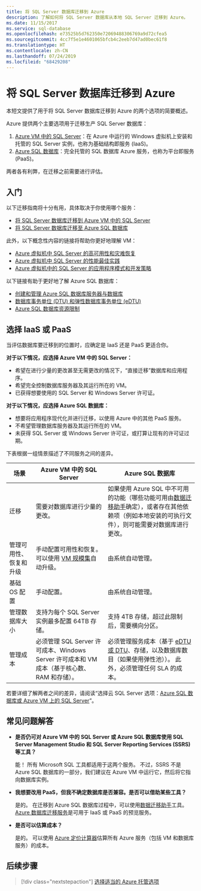 ```yaml
---
title: 将 SQL Server 数据库迁移到 Azure
description: 了解如何将 SQL Server 数据库从本地 SQL Server 迁移到 Azure。
ms.date: 11/15/2017
ms.service: sql-database
ms.openlocfilehash: e73525b5d762350e72069488306769a9d72cfea5
ms.sourcegitcommit: 4cc7f5e1e4601065bfcb4c2eeb7d47ad0bec61f8
ms.translationtype: HT
ms.contentlocale: zh-CN
ms.lasthandoff: 07/24/2019
ms.locfileid: "68429208"
---
```

# <a name="migrate-a-sql-server-database-to-azure"></a>将 SQL Server 数据库迁移到 Azure

本短文提供了用于将 SQL Server 数据库迁移到 Azure 的两个选项的简要概述。

Azure 提供两个主要选项用于迁移生产 SQL Server 数据库：

1. [Azure VM 中的 SQL Server](https://docs.microsoft.com/azure/virtual-machines/windows/sql/virtual-machines-windows-sql-server-iaas-overview)：在 Azure 中运行的 Windows 虚拟机上安装和托管的 SQL Server 实例，也称为基础结构即服务 (IaaS)。
2. [Azure SQL 数据库](https://docs.microsoft.com/azure/sql-database/sql-database-technical-overview)：完全托管的 SQL 数据库 Azure 服务，也称为平台即服务 (PaaS)。

两者各有利弊，在迁移之前需要进行评估。

## <a name="get-started"></a>入门

以下迁移指南将十分有用，具体取决于你使用哪个服务：

* [将 SQL Server 数据库迁移到 Azure VM 中的 SQL Server](https://docs.microsoft.com/azure/virtual-machines/windows/sql/virtual-machines-windows-migrate-sql)
* [将 SQL Server 数据库迁移至 Azure SQL 数据库](https://docs.microsoft.com/azure/sql-database/sql-database-migrate-your-sql-server-database)

此外，以下概念性内容的链接将帮助你更好地理解 VM：

* [Azure 虚拟机中 SQL Server 的高可用性和灾难恢复](https://docs.microsoft.com/azure/virtual-machines/windows/sql/virtual-machines-windows-sql-high-availability-dr)
* [Azure 虚拟机中 SQL Server 的性能最佳实践](https://docs.microsoft.com/azure/virtual-machines/windows/sql/virtual-machines-windows-sql-performance)
* [Azure 虚拟机中的 SQL Server 的应用程序模式和开发策略](https://docs.microsoft.com/azure/virtual-machines/windows/sql/virtual-machines-windows-sql-server-app-patterns-dev-strategies)

以下链接有助于更好地了解 Azure SQL 数据库：

* [创建和管理 Azure SQL 数据库服务器与数据库](https://docs.microsoft.com/azure/sql-database/sql-database-servers-databases)
* [数据库事务单位 (DTU) 和弹性数据库事务单位 (eDTU)](https://docs.microsoft.com/azure/sql-database/sql-database-what-is-a-dtu)
* [Azure SQL 数据库资源限制](https://docs.microsoft.com/azure/sql-database/sql-database-resource-limits)

## <a name="choosing-iaas-or-paas"></a>选择 IaaS 或 PaaS

当评估数据库要迁移到的位置时，应确定是 IaaS 还是 PaaS 更适合你。

**对于以下情况，应选择 Azure VM 中的 SQL Server：**

* 希望在进行少量的更改甚至无需更改的情况下，“直接迁移”数据库和应用程序。
* 希望完全控制数据库服务器及其运行所在的 VM。
* 已获得想要使用的 SQL Server 和 Windows Server 许可证。

**对于以下情况，应选择 Azure SQL 数据库：**

* 想要将应用程序现代化并进行迁移，以使用 Azure 中的其他 PaaS 服务。
* 不希望管理数据库服务器及其运行所在的 VM。
* 未获得 SQL Server 或 Windows Server 许可证，或打算让现有的许可证过期。

下表根据一组情景描述了不同服务之间的差异。

| 场景 | Azure VM 中的 SQL Server | Azure SQL 数据库 |
|----------|-------------------------|--------------------|
| 迁移 | 需要对数据库进行少量的更改。 | 如果使用 Azure SQL 中不可用的功能（哪些功能可用由[数据迁移助手](https://www.microsoft.com/download/details.aspx?id=53595)确定），或者存在其他依赖项（例如本地安装的可执行文件），则可能需要对数据库进行更改。|
| 管理可用性、恢复和升级 | 手动配置可用性和恢复。 可以使用 [VM 规模集](https://docs.microsoft.com/azure/virtual-machine-scale-sets/virtual-machine-scale-sets-automatic-upgrade)自动升级。 | 由系统自动管理。 |
| 基础 OS 配置 | 手动配置。 | 由系统自动管理。 |
| 管理数据库大小 | 支持为每个 SQL Server 实例最多配置 64TB 存储。 | 支持 4TB 存储，超过此限制后，需要横向分区。 |
| 管理成本 | 必须管理 SQL Server 许可成本、Windows Server 许可成本和 VM 成本（基于核心数、RAM 和存储）。 | 必须管理服务成本（基于 [eDTU 或 DTU](https://docs.microsoft.com/azure/sql-database/sql-database-what-is-a-dtu)、存储，以及数据库数目（如果使用弹性池））。  此外，必须管理任何 SLA 的成本。 |

若要详细了解两者之间的差异，请阅读“选择云 SQL Server 选项：[Azure SQL 数据库或 Azure VM 上的 SQL Server](https://docs.microsoft.com/azure/sql-database/sql-database-paas-vs-sql-server-iaas)”。

## <a name="faq"></a>常见问题解答

* **是否仍可对 Azure VM 中的 SQL Server 或 Azure SQL 数据库使用 SQL Server Management Studio 和 SQL Server Reporting Services (SSRS) 等工具？**

    能！ 所有 Microsoft SQL 工具都适用于这两个服务。 不过，SSRS 不是 Azure SQL 数据库的一部分，我们建议在 Azure VM 中运行它，然后将它指向数据库实例。

* **我想要改用 PaaS，但我不确定数据库是否兼容。是否可以借助某些工具？**

    是的。 在迁移到 Azure SQL 数据库过程中，可以使用[数据迁移助手](https://www.microsoft.com/download/details.aspx?id=53595)工具。  [Azure 数据库迁移服务](https://azure.microsoft.com/campaigns/database-migration/)是可用于 IaaS 或 PaaS 的预览服务。

* **是否可以估算成本？**

    是的。  可以使用 [Azure 定价计算器](https://azure.microsoft.com/pricing/calculator/)估算所有 Azure 服务（包括 VM 和数据库服务）的成本。

## <a name="next-steps"></a>后续步骤

> [!div class="nextstepaction"]
> [选择适当的 Azure 托管选项](dotnet-howto-choose-migration.md)
